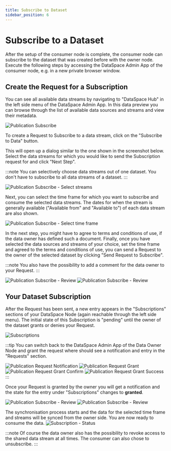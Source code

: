 ```yaml
---
title: Subscribe to Dataset
sidebar_position: 6
---
```


# Subscribe to a Dataset

After the setup of the consumer node is complete, the consumer node can subscribe to the dataset that was created before with the owner node.
Execute the following steps by accessing the DataSpace Admin App of the consumer node, e.g. in a new private browser window.

## Create the Request for a Subscription

You can see all available data streams by navigating to "DataSpace Hub" in the left side menu of the DataSpace Admin App.
In this data preview you can browse through the list of available data sources and streams and view their metadata.

![Publication Subscribe](./img/publication-subscribe-1.png)

To create a Request to Subscribe to a data stream, click on the "Subscribe to Data" button.

This will open up a dialog similar to the one shown in the screenshot below. Select the data streams for which you would like to send the Subscription request for and click "Next Step".

:::note
You can selectively choose data streams out of one dataset. You don't have to subscribe to all data streams of a dataset.
:::

![Publication Subscribe - Select streams](./img/publication-subscribe-2.png)

Next, you can select the time frame for which you want to subscribe and consume the selected data streams. The dates for when the stream is generally available ("Available from" and "Available to") of each data stream are also shown.

![Publication Subscribe - Select time frame](./img/publication-subscribe-3.png)

In the next step, you might have to agree to terms and conditions of use, if the data owner has defined such a document.
Finally, once you have selected the data sources and streams of your choice, set the time frame and agreed to the terms and conditions of use, you can send a Request to the owner of the selected dataset by clicking "Send Request to Subscribe".

:::note
You also have the possibility to add a comment for the data owner to your Request.
:::

![Publication Subscribe - Review](./img/publication-subscribe-4.png)
![Publication Subscribe - Review](./img/publication-subscribe-5.png)

## Your Dataset Subscription

After the Request has been sent, a new entry appears in the "Subscriptions" sections of your DataSpace Node (again reachable through the left side menu). The initial state of this Subscription is "pending" until the owner of the dataset grants or denies your Request.

![Subscriptions](./img/publication-request-1.png)

:::tip
You can switch back to the DataSpace Admin App of the Data Owner Node and grant the request where should see a notification and entry in the "Requests" section.

![Publication Request Notification](./img/publication-request-2.png)
![Publication Request Grant](./img/publication-request-3.png)
![Publication Request Grant Confirm](./img/publication-request-4.png)
![Publication Request Grant Success](./img/publication-request-5.png)
:::

Once your Request is granted by the owner you will get a notification and the state for the entry under "Subscriptions" changes to **granted**.

![Publication Subscribe - Review](./img/publication-subscribe-6.png)
![Publication Subscribe - Review](./img/publication-subscribe-7.png)

The synchronisation process starts and the data for the selected time frame and streams will be synced from the owner side. You are now ready to consume the data.
![Subscription - Status](./img/publication-subscribe-8.png)

:::note
Of course the data owner also has the possibility to revoke access to the shared data stream at all times.
The consumer can also chose to unsubscribe.
:::
